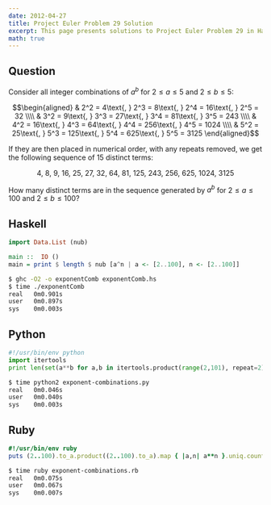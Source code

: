 ```yaml
---
date: 2012-04-27
title: Project Euler Problem 29 Solution
excerpt: This page presents solutions to Project Euler Problem 29 in Haskell, Python and Ruby.
math: true
---
```



## Question

Consider all integer combinations of $a^b$ for $2 \leq a \leq 5$ and $2 \leq b \leq 5$:

$$\begin{aligned}
& 2^2 = 4\text{, } 2^3 = 8\text{, } 2^4 = 16\text{, } 2^5 = 32 \\\\
& 3^2 = 9\text{, } 3^3 = 27\text{, } 3^4 = 81\text{, } 3^5 = 243 \\\\
& 4^2 = 16\text{, } 4^3 = 64\text{, } 4^4 = 256\text{, } 4^5 = 1024 \\\\
& 5^2 = 25\text{, } 5^3 = 125\text{, } 5^4 = 625\text{, } 5^5 = 3125
\end{aligned}$$

If they are then placed in numerical order, with any repeats removed, we 
get the following sequence of 15 distinct terms:

$$4\text{, } 8\text{, } 9\text{, } 16\text{, } 25\text{, } 27\text{, } 32\text{, } 64\text{, } 81\text{, } 125\text{, } 243\text{, } 256\text{, } 625\text{, } 1024\text{, } 3125$$

How many distinct terms are in the sequence generated by $a^b$ for 
$2 \leq a \leq 100$ and $2 \leq b \leq 100$?






## Haskell

```haskell
import Data.List (nub)

main ::  IO ()
main = print $ length $ nub [a^n | a <- [2..100], n <- [2..100]]
```


```bash
$ ghc -O2 -o exponentComb exponentComb.hs
$ time ./exponentComb
real   0m0.901s
user   0m0.897s
sys    0m0.003s
```



## Python

```python
#!/usr/bin/env python
import itertools
print len(set(a**b for a,b in itertools.product(range(2,101), repeat=2)))
```


```bash
$ time python2 exponent-combinations.py
real   0m0.046s
user   0m0.040s
sys    0m0.003s
```



## Ruby

```ruby
#!/usr/bin/env ruby
puts (2..100).to_a.product((2..100).to_a).map { |a,n| a**n }.uniq.count
```


```bash
$ time ruby exponent-combinations.rb
real   0m0.075s
user   0m0.067s
sys    0m0.007s
```


